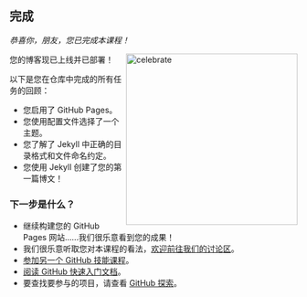 <!--
  <<< Author notes: Finish >>>
  Review what we learned, ask for feedback, provide next steps.
-->

## 完成

_恭喜你，朋友，您已完成本课程！_

<img src=https://octodex.github.com/images/constructocat2.jpg alt=celebrate width=300 align=right>

您的博客现已上线并已部署！

以下是您在仓库中完成的所有任务的回顾：

- 您启用了 GitHub Pages。
- 您使用配置文件选择了一个主题。
- 您了解了 Jekyll 中正确的目录格式和文件命名约定。
- 您使用 Jekyll 创建了您的第一篇博文！

### 下一步是什么？

- 继续构建您的 GitHub Pages 网站……我们很乐意看到您的成果！
- 我们很乐意听取您对本课程的看法，[欢迎前往我们的讨论区](https://github.com/orgs/skills/discussions/categories/github-pages)。
- [参加另一个 GitHub 技能课程](https://github.com/skills)。
- [阅读 GitHub 快速入门文档](https://docs.github.com/en/get-started)。
- 要查找要参与的项目，请查看 [GitHub 探索](https://github.com/explore)。
